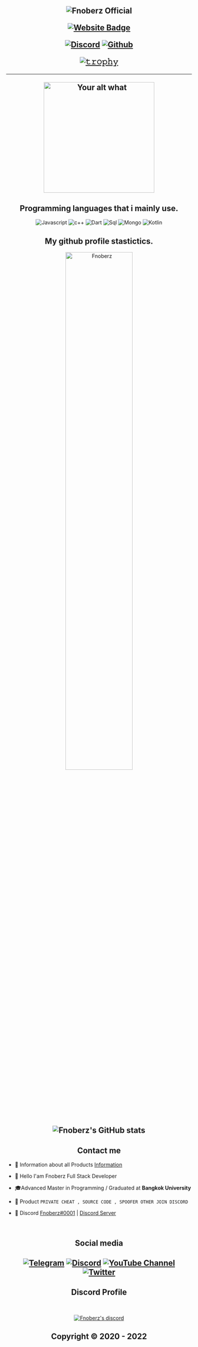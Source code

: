 <h2 align="center">


<p align="center">

![Fnoberz Official](https://user-images.githubusercontent.com/94861415/205455366-50e6996e-5ab3-4a69-8093-96bde9c803c4.png)




<p align="center">

[![Website Badge](https://img.shields.io/badge/Website-Fnoberz.net-blue?style=for-the-badge)](https://fnoberz.net/)
  




<p align="center">
    <a href="https://discord.com/users/943374631644045363">
   <img alt="Discord" src="https://img.shields.io/badge/Discord-Fnoberz%230001-7289DA?style=for-the-badge&logo=discord&logoColor=7289DA&logoWidth=10&labelColor=000'"></a>  
  <a href="https://github.com/Fnoberz">
   <img alt="Github" src="https://img.shields.io/github/followers/Fnoberz?color=7289DA&logo=github&label=Followers&style=for-the-badge&logoWidth=10&labelColor=000'"></a>   
  
  
[![𝚝𝚛𝚘𝚙𝚑𝚢](https://github-profile-trophy.vercel.app/?username=Schweinepriester&column=8&margin-w=10&margin-h=0&no-bg=true&no-frame=true&theme=dark_dimmed)](https://github.com/ryo-ma)

  ----


<p align="center">
<img src="https://readme-spotify-status-liart.vercel.app/api/run-spotify-status" alt="Your alt what" width="300" align/>
</p>


<h2 align="center">Programming languages that i mainly use.</h2>
<p align="center">
  <img alt="Javascript" src="https://img.shields.io/badge/-JavaScript-090909?style=for-the-badge&logo=JavaScript&logoColor=E9D54D"></a> 
  <img alt="c++" src="https://img.shields.io/badge/-C++-090909?style=for-the-badge&logo=C%2b%2b&logoColor=6296CC"></a> 
  <img alt="Dart" src="https://img.shields.io/badge/-Dart-090909?style=for-the-badge&logo=dart&logoColor=097CDB"></a>    
  <img alt="Sql" src="https://img.shields.io/badge/-Sql-090909?style=for-the-badge&logo=mysql&logoColor=00648B"></a> 
  <img alt="Mongo" src="https://img.shields.io/badge/-MongoDB-090909?style=for-the-badge&logo=MongoDB&logoColor=00648B"></a> 
  <img alt="Kotlin" src="https://img.shields.io/badge/-Kotlin-090909?style=for-the-badge&logo=Kotlin&logoColor=00648B"></a> 
</p>


<h2 align="center">My github profile stastictics.</h2>
<p align = "center">
<img src="https://github-readme-streak-stats.herokuapp.com?user=Fnoberz&theme=dark&hide_border=true&date_format=M%20j%5B%2C%20Y%5D" alt="Fnoberz" width = "60%"/>
<!--<img src="https://github-profile-trophy.vercel.app/?username=Fnoberz&theme=onedadarkrk&no-frame=true&no-bg=true" alt = "Fnoberz" height = 150/> -->
</p>


<h2 align="center">

![Fnoberz's GitHub stats](https://github-readme-stats.vercel.app/api?username=Fnoberz&show_icons=true&theme=transparent)
  



<h2 align="center">Contact me</h2>


- 📌 Information about all Products [Information](https://github.com/Club-CC/Detail)

- 👋 Hello I'am Fnoberz Full Stack Developer

- 🎓Advanced Master in Programming / Graduated at **Bangkok University**

- 🛒 Product `PRIVATE CHEAT , SOURCE CODE , SPOOFER OTHER JOIN DISCORD`

- 💬 Discord [Fnoberz#0001](https://discord.com/users/943374631644045363) | [Discord Server](https://discord.gg/MBTkVcJefp)


</pre><br>

<h2 align="center">Social media</h2>

<h2 align="center"</h2>

[![Telegram](https://img.shields.io/badge/-Fnoberz-%23282a36?style=for-the-badge&logo=Telegram)](https://t.me/Fnoberz)
<a target="_blank" href="https://discord.com/users/943374631644045363"><img alt="Discord" src="https://img.shields.io/badge/Discord%21-%237289DA.svg?style=for-the-badge&logo=discord&logoColor=white"/></a>
[![YouTube Channel](https://img.shields.io/badge/-YouTube-%23282a36?style=for-the-badge&logoColor=ff0000&logo=YouTube)](https://www.youtube.com/channel/UCH4kNKY-dRlMu7UX1TyHcRw)
<a target="_blank" href="https://twitter.com/FnoberzOfficial"><img alt="Twitter" src="https://img.shields.io/badge/@Fnoberz-%231DA1F2.svg?style=for-the-badge&logo=Twitter&logoColor=white"/></a>


<h2 align="center">Discord Profile</h2><br>
  <p align="center">
    <a href="https://discord.gg/MBTkVcJefp">
        <img title="Fnoberz server discord" alt="Fnoberz's discord" src="https://discord.c99.nl/widget/theme-4/943374631644045363.png"/>
    </a>
</p>

</p>

<h2 align="center"> Copyright © 2020 - 2022  
